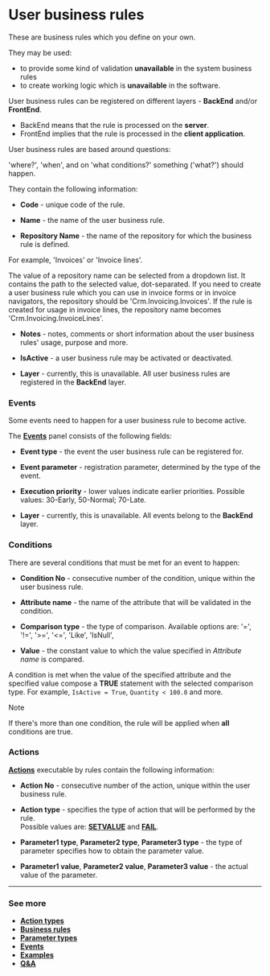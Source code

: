 # User business rules

These are business rules which you define on your own. 

They may be used:

- to provide some kind of validation **unavailable** in the system business rules 
- to create working logic which is **unavailable** in the software. 

User business rules can be registered on different layers - **BackEnd** and/or **FrontEnd**. 

- BackEnd means that the rule is processed on the **server**. 
- FrontEnd implies that the rule is processed in the **client application**.

User business rules are based around questions: 

'where?', 'when', and on 'what conditions?' something ('what?') should happen.

They contain the following information:

- **Code** - unique code of the rule.

- **Name** - the name of the user business rule.

- **Repository Name** - the name of the repository for which the business rule is  defined. 
 
For example, 'Invoices' or 'Invoice lines'. 

The value of a repository name can be selected from a dropdown list. It contains the path to the selected value, dot-separated. If you need to create a user business rule which you can use in invoice forms or in invoice navigators, the repository should be 'Crm.Invoicing.Invoices'. If the rule is created for usage in invoice lines, the repository name becomes 'Crm.Invoicing.InvoiceLines'.

- **Notes** - notes, comments or short information about the user business rules' usage, purpose and more.

- **IsActive** - a user business rule may be activated or deactivated.

- **Layer** - currently, this is unavailable. All user business rules are registered in the **BackEnd** layer.

### Events

Some events need to happen for a user business rule to become active.

The **[Events](https://docs.erp.net/tech/advanced/user-business-rules/events/index.html)** panel consists of the following fields:

- **Event type** - the event the user business rule can be registered for.

- **Event parameter** - registration parameter, determined by the type of the event.

- **Execution priority** - lower values indicate earlier priorities. Possible values: 30-Early, 50-Normal; 70-Late.

- **Layer** - currently, this is unavailable. All events belong to the **BackEnd** layer.

### Conditions

There are several conditions that must be met for an event to happen:

- **Condition No** - consecutive number of the condition, unique within the user business rule.

- **Attribute name** - the name of the attribute that will be validated in the condition.

- **Comparison type** - the type of comparison. Available options are: '=', '!=', '>=', '<=', 'Like', 'IsNull',

- **Value** - the constant value to which the value specified in _Attribute name_ is compared.

A condition is met when the value of the specified attribute and the specified value compose a **TRUE** statement with the selected comparison type. For example, `IsActive = True`, `Quantity < 100.0` and more. 

> [!NOTE] 
> 
> If there's more than one condition, the rule will be applied when **all** conditions are true.

### Actions

**[Actions](https://docs.erp.net/tech/advanced/user-business-rules/action-types/index.html)** executable by rules contain the following information:

- **Action No** - consecutive number of the action, unique within the user business rule.

- **Action type** - specifies the type of action that will be performed by the rule. <br> Possible values are: **[SETVALUE](https://docs.erp.net/tech/advanced/user-business-rules/action-types/setvalue.html)** and **[FAIL](https://docs.erp.net/tech/advanced/user-business-rules/action-types/fail.html)**. 

- **Parameter1 type**, **Parameter2 type**, **Parameter3 type** - the type of parameter specifies how to obtain the parameter value.

- **Parameter1 value**, **Parameter2 value**, **Parameter3 value** - the actual value of the parameter.

-------------
### See more

- **[Action types](https://docs.erp.net/tech/advanced/user-business-rules/action-types/index.html)**
- **[Business rules](https://docs.erp.net/tech/advanced/user-business-rules/business-rules/index.html)**
- **[Parameter types](https://docs.erp.net/tech/advanced/user-business-rules/parameter-types/index.html)**
- **[Events](https://docs.erp.net/tech/advanced/user-business-rules/events/index.html)**
- **[Examples](https://docs.erp.net/tech/advanced/user-business-rules/examples/index.html)**
- **[Q&A](https://docs.erp.net/tech/advanced/user-business-rules/Q%26A/index.html)**

